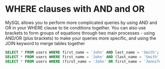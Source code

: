 # WHERE clauses with AND and OR

MySQL allows you to perform more complicated queries by using AND and OR in your WHERE clause to tie conditions together. You can also use brackets to form groups of equations through two main processes - using AND/OR (plus brackets) to make your queries more specific, and using the JOIN keyword to merge tables together
```sql
SELECT * FROM users WHERE first_name = 'John' AND last_name = 'Smith';
SELECT * FROM users WHERE first_name = 'John' AND (last_name = 'Smith' OR last_name = 'Jones');
SELECT * FROM users WHERE (first_name = 'John' OR first_name = 'Jennifer') AND (last_name = 'Smith' OR last_name = 'Jones');
```

